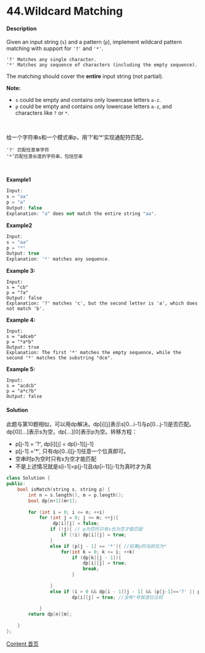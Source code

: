 # 44.Wildcard Matching

#### Description

Given an input string (`s`) and a pattern (`p`), implement wildcard pattern matching with support for `'?'` and `'*'`.

```
'?' Matches any single character.
'*' Matches any sequence of characters (including the empty sequence).

```

The matching should cover the **entire** input string (not partial).

**Note:**

- `s` could be empty and contains only lowercase letters `a-z`.
- `p` could be empty and contains only lowercase letters `a-z`, and characters like `?` or `*`.

<br>

给一个字符串s和一个模式串p，用'?'和‘*’实现通配符匹配。

```
'?' 匹配任意单字符
'*’匹配任意长度的字符串，包括空串
```

<br>

**Example1**


```c++
Input:
s = "aa"
p = "a"
Output: false
Explanation: "a" does not match the entire string "aa".
```

**Example2**

```c++
Input:
s = "aa"
p = "*"
Output: true
Explanation: '*' matches any sequence.
```

**Example 3:**

```
Input:
s = "cb"
p = "?a"
Output: false
Explanation: '?' matches 'c', but the second letter is 'a', which does not match 'b'.

```

**Example 4:**

```
Input:
s = "adceb"
p = "*a*b"
Output: true
Explanation: The first '*' matches the empty sequence, while the second '*' matches the substring "dce".

```

**Example 5:**

```
Input:
s = "acdcb"
p = "a*c?b"
Output: false

```

#### Solution

此题与第10题相似，可以用dp解决。dp\[i]\[j]表示s[0...i-1]与p[0...j-1]是否匹配。dp\[0]\[...]表示s为空，dp\[...]\[0]表示p为空。转移方程：

* p[j-1] = '?', dp\[i][j] = dp\[i-1][j-1]
* p[j-1] ='*', 只有dp\[0..i][j-1]任意一个位真即可。
* 空串时p为空时只有s为空才能匹配
* 不是上述情况就是s[i-1]=p[j-1]且dp\[i-1][j-1]为真时才为真

```c++
class Solution {
public:
    bool isMatch(string s, string p) {
        int n = s.length(), m = p.length();
        bool dp[n+1][m+1];
        
        for (int i = 0; i <= n; ++i)
            for (int j = 0; j <= m; ++j){
                 dp[i][j] = false;
                if (!j){ // p为空时只有s也为空才能匹配
                    if (!i) dp[i][j] = true;
                }
                else if (p[j - 1] == '*'){ //如果p的当前位为*
                    for(int k = 0; k <= i; ++k)
                        if (dp[k][j - 1]){
                            dp[i][j] = true;
                            break;
                        }
                    
                }
                else if (i > 0 && dp[i - 1][j - 1] && (p[j-1]=='?' || p[j-1] == s[i-1]))
                        dp[i][j] = true; //没有*号就逐位比较
            
            }
        return dp[n][m];
        
    }
};
```



[Content   首页](../README.md)

